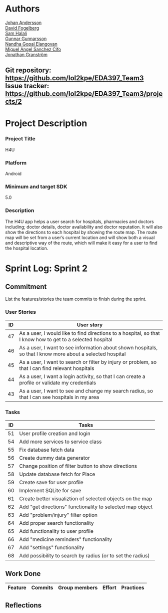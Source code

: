 # Authors
[Johan Andersson](https://github.com/lol2kpe/) \
[David Fogelberg](https://github.com/davve94)\
[Sam Halali](https://github.com/samhal)\
[Gunnar Gunnarsson](https://github.com/GunnarGunnarsson)\
[Nandha Gopal Elangovan](https://github.com/nandhujit)\
[Miguel Angel Sanchez Cifo](https://github.com/goma12345)\
[Jonathan Granström](https://github.com/juntski)

Git repository: https://github.com/lol2kpe/EDA397_Team3 \
Issue tracker: https://github.com/lol2kpe/EDA397_Team3/projects/2
---


# Project Description
### Project  Title
H4U

### Platform
Android
### Minimum and target SDK
5.0

### Description

The H4U app helps a user search for hospitals, pharmacies and doctors including; doctor details, doctor availability and doctor reputation. It will also show the directions to each hospital by showing the route map. The route map will be set from a user’s current location and will show both a visual and descriptive way of the route, which will make it easy for a user to find the hospital location.

# Sprint Log: Sprint 2

## Commitment
List the features/stories the team commits to finish during the sprint.

### User Stories
ID | User story
----------------|----------------
47 | As a user, I would like to find directions to a hospital, so that I know how to get to a selected hospital 
46 | As a user, I want to see information about shown hospitals, so that I know more about a selected hospital
45 | As a user, I want to search or filter by injury or problem, so that I can find relevant hospitals
44 | As a user, I want a login activity, so that I can create a profile or validate my credentials
43 | As a user, I want to see and change my search radius, so that I can see hospitals in my area



### Tasks
ID | Tasks
----------------|----------------
51 | User profile creation and login
54 | Add more services to service class
55 | Fix database fetch data
56 | Create dummy data generator
57 | Change position of filter button to show directions
58 | Update database fetch for Place
59 | Create save for user profile
60 | Implement SQLite for save
61 | Create better visualiztion of selected objects on the map
62 | Add "get directions" functionality to selected map object
63 | Add "problem/injury" filter option
64 | Add proper search functionality
65 | Add functionality to user profile
66 | Add "medicine reminders" functionality
67 | Add "settings" functionality 
68 | Add possibility to search by radius (or to set the radius)
 

## Work Done

Feature | Commits  | Group members | Effort | Practices
----------------|----------------|----------------|----------------|----------------




## Reflections



